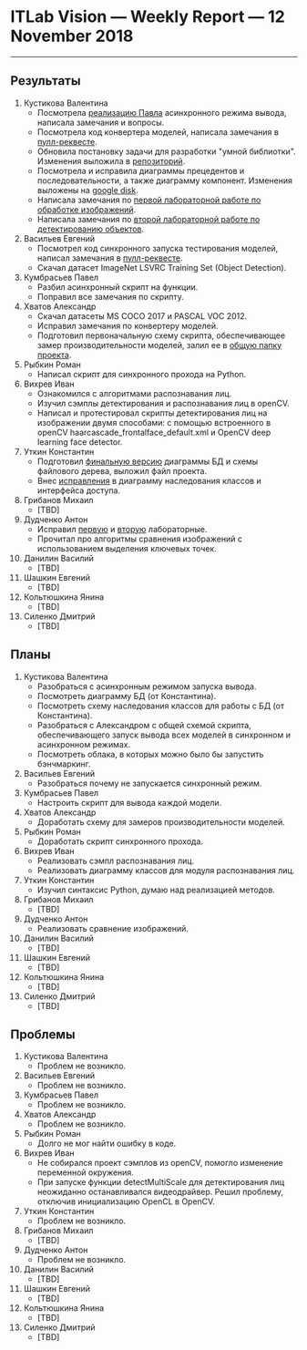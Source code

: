 # ITLab Vision — Weekly Report — 12 November 2018

----------------

## Результаты

  1. Кустикова Валентина
     - Посмотрела [реализацию Павла][inference-engine-async]
       асинхронного режима вывода, написала замечания и вопросы.
     - Посмотрела код конвертера моделей, написала замечания
       в [пулл-реквесте][converter].
     - Обновила постановку задачи для разработки "умной библиотки".
       Изменения выложила в [репозиторий][openvino-smart-library-repo].
     - Посмотрела и исправила диаграммы прецедентов и последовательности,
       а также диаграмму компонент. Изменения выложены на 
       [google disk][diagrams].
     - Написала замечания по [первой лабораторной работе по обработке
       изображений][python-lab-imgproc].
     - Написала замечания по [второй лабораторной работе по
       детектированию объектов][python-lab-detection].
  1. Васильев Евгений
     - Посмотрел код синхронного запуска тестирования моделей,
       написал замечания в [пулл-реквесте][inference-engine-sync].
     - Скачал датасет ImageNet LSVRC Training Set (Object Detection).
  1. Кумбрасьев Павел
     - Разбил асинхронный скрипт на функции.
     - Поправил все замечания по скрипту.
  1. Хватов Александр
     - Скачал датасеты MS COCO 2017 и PASCAL VOC 2012.
     - Исправил замечания по конвертеру моделей.
     - Подготовил первоначальную схему скрипта, обеспечивающее замер
       производительности моделей, залил ее в [общую папку проекта][dl-benchmark-gdrive].
  1. Рыбкин Роман
     - Написал скрипт для синхронного прохода на Python.
  1. Вихрев Иван
     - Ознакомился с алгоритмами распознавания лиц.
     - Изучил сэмплы детектирования и распознавания лиц в openCV.
     - Написал и протестировал скрипты детектирования лиц на изображении двумя способами:
       с помощью встроенного в openCV  haarcascade_frontalface_default.xml
       и OpenCV deep learning face detector.
  1. Уткин Константин
     - Подготовил [финальную версию][openvino-gdrive] диаграммы БД
       и схемы файлового дерева, выложил файл проекта.
     - Внес [исправления][openvino-gdrive] в диаграмму наследования
       классов и интерфейса доступа.
  1. Грибанов Михаил
     - [TBD]
  1. Дудченко Антон
     - Исправил [первую][python-lab-imgproc-fix]
       и [вторую][python-lab-detection-fix] лабораторные.
     - Прочитал про алгоритмы сравнения изображений с использованием выделения ключевых точек.
  1. Данилин Василий
     - [TBD]
  1. Шашкин Евгений
     - [TBD]
  1. Кольтюшкина Янина
     - [TBD]
  1. Силенко Дмитрий
     - [TBD]

## Планы

  1. Кустикова Валентина
     - Разобраться с асинхронным режимом запуска вывода.
     - Посмотреть диаграмму БД (от Константина).
     - Посмотреть схему наследования классов для работы с БД
       (от Константина).
     - Разобраться с Александром с общей схемой скрипта,
       обеспечивающего запуск вывода всех моделей в синхронном
       и асинхронном режимах.
     - Посмотреть облака, в которых можно было бы запустить
       бэнчмаркинг.
  1. Васильев Евгений
     - Разобраться почему не запускается синхронный режим.
  1. Кумбрасьев Павел
     - Настроить скрипт для вывода каждой модели.
  1. Хватов Александр
     - Доработать схему для замеров производительности моделей.
  1. Рыбкин Роман
     - Доработать скрипт синхронного прохода. 
  1. Вихрев Иван
     - Реализовать сэмпл распознавания лиц.
     - Реализовать диаграмму классов для модуля распознавания лиц.
  1. Уткин Константин
     - Изучил синтаксис Python, думаю над реализацией методов.
  1. Грибанов Михаил
     - [TBD]
  1. Дудченко Антон
     - Реализовать сравнение изображений.
  1. Данилин Василий
     - [TBD]
  1. Шашкин Евгений
     - [TBD]
  1. Кольтюшкина Янина
     - [TBD]
  1. Силенко Дмитрий
     - [TBD]
     

## Проблемы

  1. Кустикова Валентина
     - Проблем не возникло.
  1. Васильев Евгений
     - Проблем не возникло.
  1. Кумбрасьев Павел
     - Проблем не возникло.
  1. Хватов Александр
     - Проблем не возникло.
  1. Рыбкин Роман
     - Долго не мог найти ошибку в коде.
  1. Вихрев Иван
     - Не собирался проект сэмплов из openCV, помогло изменение переменной окружения.
     - При запуске функции detectMultiScale для детектирования лиц неожиданно останавливался 
       видеодрайвер. Решил проблему, отключив инициализацию OpenCL в OpenCV.
  1. Уткин Константин
     - Проблем не возникло.
  1. Грибанов Михаил
     - [TBD]
  1. Дудченко Антон
     - Проблем не возникло.
  1. Данилин Василий
     - [TBD]
  1. Шашкин Евгений
     - [TBD]
  1. Кольтюшкина Янина
     - [TBD]
  1. Силенко Дмитрий
     - [TBD]


<!-- LINKS -->
[inference-engine-async]: https://github.com/itlab-vision/openvino-dl-benchmark/pull/3
[inference-engine-sync]:https://github.com/itlab-vision/openvino-dl-benchmark/pull/4
[converter]: https://github.com/itlab-vision/openvino-dl-benchmark/pull/2
[openvino-smart-library-repo]: https://github.com/itlab-vision/openvino-smart-library
[diagrams]: https://drive.google.com/open?id=16XpSIUIOAAHyVgUwpj58Sp4UBJlI2B-r
[python-lab-imgproc]: https://github.com/IsinZ/OpenCV_lab1/pull/1
[python-lab-imgproc-fix]: https://github.com/IsinZ/OpenCV_lab1/pull/2
[python-lab-detection]: https://github.com/IsinZ/OpenCV_Lab2/pull/1
[python-lab-detection-fix]: https://github.com/IsinZ/OpenCV_Lab2/pull/4
[openvino-gdrive]: https://drive.google.com/drive/folders/1TYyvUiU_d-_BnM_mYm5p-2dNk-co4UCw
[dl-benchmark-gdrive]: https://drive.google.com/drive/folders/164HF0kXxgN9BZ_sXqgMNlg2Y8pCk39TL
